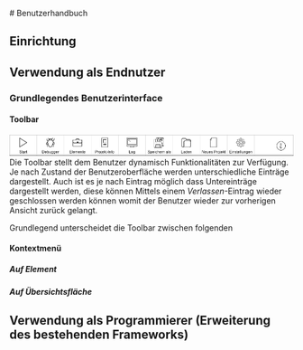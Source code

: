 # Benutzerhandbuch
## Einrichtung
## Verwendung als Endnutzer
### Grundlegendes Benutzerinterface
#### Toolbar
![alt text](/Dokumentation/Grafiken/Toolbar-Normal.png)
Die Toolbar stellt dem Benutzer dynamisch Funktionalitäten zur Verfügung. Je nach Zustand der Benutzeroberfläche werden unterschiedliche Einträge dargestellt. Auch ist es je nach Eintrag möglich dass Untereinträge dargestellt werden, diese können Mittels einem *Verlassen*-Eintrag wieder geschlossen werden können womit der Benutzer wieder zur vorherigen Ansicht zurück gelangt.

Grundlegend unterscheidet die Toolbar zwischen folgenden 

#### Kontextmenü
##### Auf Element
##### Auf Übersichtsfläche
## Verwendung als Programmierer (Erweiterung des bestehenden Frameworks)

